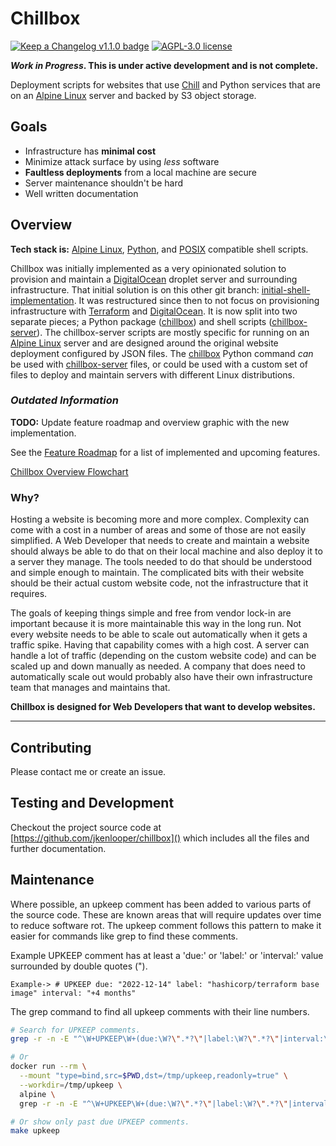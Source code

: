 # Chillbox

[![Keep a Changelog v1.1.0 badge][changelog-badge]][changelog]
[![AGPL-3.0 license][license-badge]][license]

**_Work in Progress_. This is under active development and is not complete.**

Deployment scripts for websites that use [Chill] and Python services
that are on an [Alpine Linux] server and backed by S3 object storage.

## Goals

- Infrastructure has **minimal cost**
- Minimize attack surface by using _less_ software
- **Faultless deployments** from a local machine are secure
- Server maintenance shouldn't be hard
- Well written documentation

## Overview

**Tech stack is:** [Alpine Linux], [Python], and [POSIX] compatible shell scripts.

Chillbox was initially implemented as a very opinionated solution to provision
and maintain a [DigitalOcean] droplet server and surrounding infrastructure.
That initial solution is on this other git branch:
[initial-shell-implementation](https://github.com/jkenlooper/chillbox/tree/initial-shell-implementation).
It was restructured since then to not focus on provisioning infrastructure with
[Terraform] and [DigitalOcean]. It is now split into two separate pieces;
a Python package ([chillbox]) and shell scripts ([chillbox-server]). The
chillbox-server scripts are mostly specific for running on an [Alpine Linux]
server and are designed around the original website deployment configured by
JSON files. The [chillbox] Python command _can_ be used with [chillbox-server]
files, or could be used with a custom set of files to deploy and maintain
servers with different Linux distributions.

### *Outdated Information* 

**TODO:** Update feature roadmap and overview graphic with the new implementation.

See the [Feature Roadmap](./chillbox-server/docs/features.md) for a list
of implemented and upcoming features.

[Chillbox Overview Flowchart](./chillbox-server/docs/diagrams/overview.mmd)

### Why?

Hosting a website is becoming more and more complex. Complexity can come
with a cost in a number of areas and some of those are not easily simplified.
A Web Developer that needs to create and maintain a website should always be
able to do that on their local machine and also deploy it to a server they
manage. The tools needed to do that should be understood and simple enough to
maintain. The complicated bits with their website should be their actual custom
website code, not the infrastructure that it requires.

The goals of keeping things simple and free from vendor lock-in are important
because it is more maintainable this way in the long run.  Not every website
needs to be able to scale out automatically when it gets a traffic spike. Having
that capability comes with a high cost. A server can handle a lot of traffic
(depending on the custom website code) and can be scaled up and down manually as
needed. A company that does need to automatically scale out would probably also
have their own infrastructure team that manages and maintains that.

**Chillbox is designed for Web Developers that want to develop websites.**

---

## Contributing

Please contact me or create an issue.

## Testing and Development

Checkout the project source code at [https://github.com/jkenlooper/chillbox]()
which includes all the files and further documentation.

## Maintenance

Where possible, an upkeep comment has been added to various parts of the source
code. These are known areas that will require updates over time to reduce
software rot. The upkeep comment follows this pattern to make it easier for
commands like grep to find these comments.

Example UPKEEP comment has at least a 'due:' or 'label:' or 'interval:' value
surrounded by double quotes (").
````
Example-> # UPKEEP due: "2022-12-14" label: "hashicorp/terraform base image" interval: "+4 months"
````

The grep command to find all upkeep comments with their line numbers.
```bash
# Search for UPKEEP comments.
grep -r -n -E "^\W+UPKEEP\W+(due:\W?\".*?\"|label:\W?\".*?\"|interval:\W?\".*?\")" .

# Or
docker run --rm \
  --mount "type=bind,src=$PWD,dst=/tmp/upkeep,readonly=true" \
  --workdir=/tmp/upkeep \
  alpine \
  grep -r -n -E "^\W+UPKEEP\W+(due:\W?\".*?\"|label:\W?\".*?\"|interval:\W?\".*?\")" .

# Or show only past due UPKEEP comments.
make upkeep
```


[changelog]: ./CHANGELOG.md
[changelog-badge]: https://img.shields.io/badge/changelog-Keep%20a%20Changelog%20v1.1.0-%23E05735
[license]: ./LICENSE
[license-badge]: https://img.shields.io/badge/license-AGPL%20V3-blue
[Alpine Linux]: https://alpinelinux.org/
[DigitalOcean]: https://www.digitalocean.com/
[DigitalOcean Spaces]: https://www.digitalocean.com/products/spaces
[Chill]: https://github.com/jkenlooper/chill
[Flask]: https://flask.palletsprojects.com/en/2.1.x/
[SQLite]: https://sqlite.org/index.html
[Terraform]: https://www.terraform.io/
[Ansible]: https://github.com/ansible/ansible#readme
[NGINX]: https://nginx.org/
[POSIX]: https://en.wikipedia.org/wiki/POSIX
[Linode]: https://www.linode.com/
[Vultr]: https://www.vultr.com/
[Rust]: https://rust-lang.org/
[Go]: https://go.dev/
[Bats-core]: https://github.com/bats-core/bats-core#readme
[shellcheck]: https://www.shellcheck.net/
[Python]: https://www.python.org/
[chillbox]: https://pypi.org/project/chillbox/
[chillbox-server]: https://github.com/jkenlooper/chillbox/tree/main/chillbox-server
